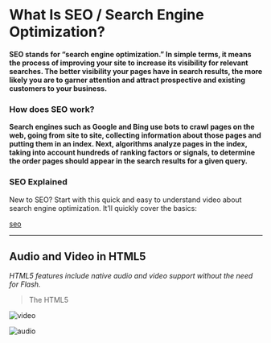 # What Is SEO / Search Engine Optimization?

**SEO stands for “search engine optimization.” In simple terms, it means the process of improving your site to increase its visibility for relevant searches. The better visibility your pages have in search results, the more likely you are to garner attention and attract prospective and existing customers to your business.**


### How does SEO work?

**Search engines such as Google and Bing use bots to crawl pages on the web, going from site to site, collecting information about those pages and putting them in an index. Next, algorithms analyze pages in the index, taking into account hundreds of ranking factors or signals, to determine the order pages should appear in the search results for a given query.**

### SEO Explained
New to SEO? Start with this quick and easy to understand video about search engine optimization. It’ll quickly cover the basics:

[seo](https://www.youtube.com/watch?v=hF515-0Tduk&feature=youtu.be)

__________

## Audio and Video in HTML5

_HTML5 features include native audio and video support without the need for Flash._

> The HTML5 <audio> and <video> tags make it simple to add media to a website. You need to set src attribute to identify the media source and include a controls attribute so the user can play and pause the media.


![video](https://i.ytimg.com/vi/nxGuo-W5RIE/maxresdefault.jpg)


![audio](https://image.slidesharecdn.com/htmlaudiovideo-180528082712/95/html-audio-video-6-638.jpg?cb=1527496128)

